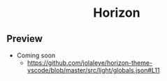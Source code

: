 <div align = "center">

# Horizon 

</div>

## Preview

* Coming soon
  - https://github.com/jolaleye/horizon-theme-vscode/blob/master/src/light/globals.json#L11
